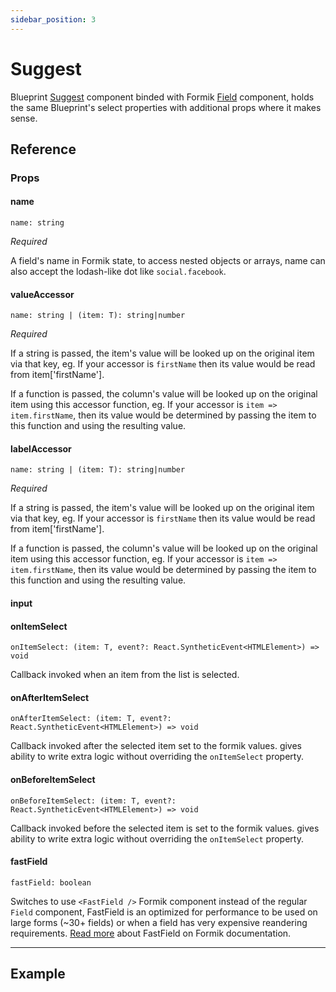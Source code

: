 ```yaml
---
sidebar_position: 3
---
```


# Suggest

Blueprint [Suggest](https://blueprintjs.com/docs/#select/suggest) component binded with Formik [Field](https://formik.org/docs/api/field) component, holds the same Blueprint's select properties with additional props where it makes sense.


## Reference

### Props

#### name

`name: string`

*Required*

A field's name in Formik state, to access nested objects or arrays, name can also accept the lodash-like dot like `social.facebook`.

#### valueAccessor

`name: string | (item: T): string|number`

*Required*

If a string is passed, the item's value will be looked up on the original item via that key, eg. If your accessor is `firstName` then its value would be read from item['firstName'].

If a function is passed, the column's value will be looked up on the original item using this accessor function, eg. If your accessor is `item => item.firstName`, then its value would be determined by passing the item to this function and using the resulting value.

#### labelAccessor

`name: string | (item: T): string|number`

*Required*

If a string is passed, the item's value will be looked up on the original item via that key, eg. If your accessor is `firstName` then its value would be read from item['firstName'].

If a function is passed, the column's value will be looked up on the original item using this accessor function, eg. If your accessor is `item => item.firstName`, then its value would be determined by passing the item to this function and using the resulting value.

#### input

#### onItemSelect

`onItemSelect: (item: T, event?: React.SyntheticEvent<HTMLElement>) => void`

Callback invoked when an item from the list is selected.

#### onAfterItemSelect

`onAfterItemSelect: (item: T, event?: React.SyntheticEvent<HTMLElement>) => void`

Callback invoked after the selected item set to the formik values. gives ability to write extra logic without overriding the `onItemSelect` property.

#### onBeforeItemSelect

`onBeforeItemSelect: (item: T, event?: React.SyntheticEvent<HTMLElement>) => void`

Callback invoked before the selected item is set to the formik values. gives ability to write extra logic without overriding the `onItemSelect` property.

#### fastField

`fastField: boolean`

Switches to use `<FastField />` Formik component instead of the regular `Field` component, FastField is an optimized for performance to be used on large forms (~30+ fields) or when a field has very expensive reandering requirements. [Read more](https://formik.org/docs/api/fastfield) about FastField on Formik documentation.

---

## Example